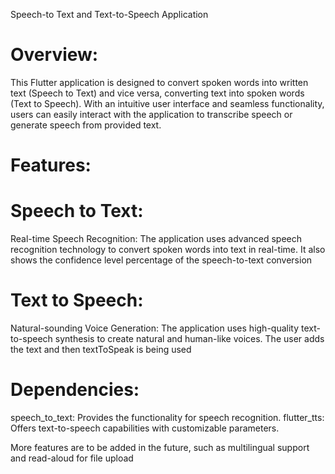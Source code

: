 Speech-to Text and Text-to-Speech Application
# Overview:
This Flutter application is designed to convert spoken words into written text (Speech to Text) and vice versa, converting text into spoken words (Text to Speech). With an intuitive user interface and seamless functionality, users can easily interact with the application to transcribe speech or generate speech from provided text.

# Features:

# Speech to Text:
Real-time Speech Recognition: The application uses advanced speech recognition technology to convert spoken words into text in real-time.
It also shows the confidence level percentage of the speech-to-text conversion

# Text to Speech:
Natural-sounding Voice Generation: The application uses high-quality text-to-speech synthesis to create natural and human-like voices.
The user adds the text and then textToSpeak is being used


# Dependencies:
speech_to_text: Provides the functionality for speech recognition.
flutter_tts: Offers text-to-speech capabilities with customizable parameters.



More features are to be added in the future, such as multilingual support and read-aloud for file upload
